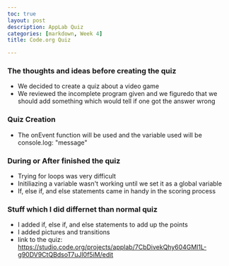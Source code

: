 ```yaml
---
toc: true
layout: post
description: AppLab Quiz
categories: [markdown, Week 4]
title: Code.org Quiz

---
```


### The thoughts and ideas before creating the quiz

- We decided to create a quiz about a video game
- We reviewed the incomplete program given and we figuredo that we should add something which would tell if one got the answer wrong

### Quiz Creation
- The onEvent function will be used and the variable used will be console.log: "message"

### During or After finished the quiz
- Trying for loops was very difficult 
- Initiliazing a variable wasn't working until we set it as a global variable
- If, else if, and else statements came in handy in the scoring process

### Stuff which I did differnet than normal quiz
- I added if, else if, and else statements to add up the points
- I added pictures and transitions
- link to the quiz: https://studio.code.org/projects/applab/7CbDivekQhy604GMl1L-g90DV9CtQBdsoT7uJl0f5iM/edit

